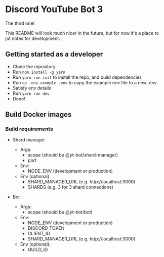 # Discord YouTube Bot 3

The third one!

This README will look much nicer in the future, but for now it's a place to jot notes for development.

## Getting started as a developer

-   Clone the repository
-   Run `npm install -g yarn`
-   Run `yarn run init` to install the repo, and build dependencies
-   Run `cp .env.example .env` to copy the example env file to a new .env
-   Satisfy env details
-   Run `yarn run dev`
-   Done!

## Build Docker images

### Build requirements

-   Shard manager

    -   Args:
        -   scope (should be @yt-bot/shard-manager)
        -   port
    -   Env:
        -   NODE_ENV (development or production)
    -   Env (optional)
        -   SHARD_MANAGER_URL (e.g. http://localhost:3000)
        -   SHARDS (e.g. 3 for 3 shard connections)

-   Bot
    -   Args:
        -   scope (should be @yt-bot/bot)
    -   Env:
        -   NODE_ENV (development or production)
        -   DISCORD_TOKEN
        -   CLIENT_ID
        -   SHARD_MANAGER_URL (e.g. http://localhost:3000)
    -   Env (optional):
        -   GUILD_ID
